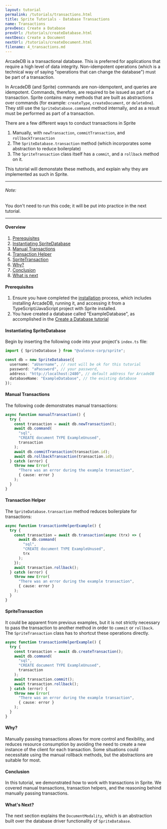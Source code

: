 ```yaml
---
layout: tutorial
permalink: /tutorials/transactions.html
title: Sprite Tutorials - Database Transactions
name: Transactions
prevDesc: Create a Database
prevUrl: /tutorials/createDatabase.html
nextDesc: Create a Document
nextUrl: /tutorials/createDocument.html
filename: 4_transactions.md
---
```


ArcadeDB is a transactional database. This is preferred for applications that require a high level of data integrity. Non-idempotent operations (which is a technical way of saying "operations that can change the database") must be part of a transaction.

In ArcadeDB (and Sprite) commands are non-idempotent, and queries are idempotent. Commands, therefore, are required to be issued as part of a transaction. Sprite contains many methods that are built as abstractions over commands (for example: `createType`, `createDocument`, or `deleteOne`). They still use the `SpriteDatabase.command` method internally, and as a result must be performed as part of a transaction.

There are a few different ways to conduct transactions in Sprite

1. Manually, with `newTransaction`, `commitTransaction`, and `rollbackTransaction`
2. The `SpriteDatabase.transaction` method (which incorporates some abstraction to reduce boilerplate)
3. The `SpriteTransaction` class itself has a `commit`, and a `rollback` method on it.

This tutorial will demonstate these methods, and explain why they are implemented as such in Sprite.

---

###### Note:

You don't need to run this code; it will be put into practice in the next tutorial.

---

#### Overview

1. [Prerequisites](#prerequisites)
2. [Instantiating SpriteDatabase](#instantiating-spritedatabase)
3. [Manual Transactions](#manual-transactions)
4. [Transaction Helper](#transaction-helper)
5. [SpriteTransaction](#spritetransaction)
6. [Why?](#why)
7. [Conclusion](#conclusion)
8. [What is next](#next)

#### Prerequisites

1. Ensure you have completed the [installation](./installation.html) process, which includes installing ArcadeDB, running it, and accessing it from a TypeScript/JavaScript project with Sprite installed.
2. You have created a database called "ExampleDatabase", as accomplished in the [Create a Database tutorial](./createDatabase.html)

#### Instantiating SpriteDatabase

Begin by inserting the following code into your project's `index.ts` file:

```ts
import { SpriteDatabase } from "@valence-corp/sprite";

const db = new SpriteDatabase({
  username: "aUsername", // root will be ok for this tutorial
  password: "aPassword", // your password,
  address: "http://localhost:2480", // default address for ArcadeDB
  databaseName: "ExampleDatabase", // the existing database
});
```

#### Manual Transactions

The following code demonstrates manual transactions:

```ts
async function manualTransaction() {
  try {
    const transaction = await db.newTransaction();
    await db.command(
      "sql",
      "CREATE document TYPE ExampleUnused",
      transaction
    );
    await db.commitTransaction(transaction.id);
    await db.rollbackTransaction(transaction.id);
  } catch (error) {
    throw new Error(
      "There was an error during the example transaction",
      { cause: error }
    );
  }
}
```

#### Transaction Helper

The `SpriteDatabase.transaction` method reduces boilerplate for transactions:

```ts
async function transactionHelperExample() {
  try {
    const transaction = await db.transaction(async (trx) => {
      await db.command(
        "sql",
        "CREATE document TYPE ExampleUnused",
        trx
      );
    });
    await transaction.rollback();
  } catch (error) {
    throw new Error(
      "There was an error during the example transaction",
      { cause: error }
    );
  }
}
```

#### SpriteTransaction

It could be apparent from previous examples, but it is not strictly necessary to pass the transaction to another method in order to `commit` or `rollback`. The `SpriteTransaction` class has to shortcut these operations directly.

```ts
async function transactionHelperExample() {
  try {
    const transaction = await db.createTransaction();
    await db.command(
      "sql",
      "CREATE document TYPE ExampleUnused",
      transaction
    );
    await transaction.commit();
    await transaction.rollback();
  } catch (error) {
    throw new Error(
      "There was an error during the example transaction",
      { cause: error }
    );
  }
}
```

#### Why?

Manually passing transactions allows for more control and flexibility, and reduces resource consumption by avoiding the need to create a new instance of the client for each transaction. Some situations could necessitate using the manual rollback methods, but the abstractions are suitable for most.

#### Conclusion

In this tutorial, we demonstrated how to work with transactions in Sprite. We covered manual transactions, transaction helpers, and the reasoning behind manually passing transactions.

#### What's Next?

The next section explains the `DocumentModality`, which is an abstraction built over the database driver functionality of `SpriteDatabase`.